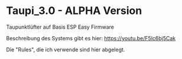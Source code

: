 # Taupi_3.0 - ALPHA Version
Taupunktlüfter auf Basis ESP Easy Firmware

Beschreibung des Systems gibt es hier: 
https://youtu.be/F5lc6bj5Cak

Die "Rules", die ich verwende sind hier abgelegt. 

